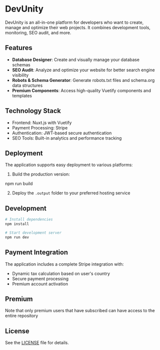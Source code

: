 # DevUnity

DevUnity is an all-in-one platform for developers who want to create, manage and optimize their web projects. It combines development tools, monitoring, SEO audit, and more.

## Features

- **Database Designer**: Create and visually manage your database schemas
- **SEO Audit**: Analyze and optimize your website for better search engine visibility
- **Robots & Schema Generator**: Generate robots.txt files and schema.org data structures
- **Premium Components**: Access high-quality Vuetify components and templates

## Technology Stack

- Frontend: Nuxt.js with Vuetify
- Payment Processing: Stripe
- Authentication: JWT-based secure authentication
- SEO Tools: Built-in analytics and performance tracking

## Deployment

The application supports easy deployment to various platforms:

1. Build the production version:

npm run build 

2. Deploy the `.output` folder to your preferred hosting service

## Development

```bash
# Install dependencies
npm install

# Start development server
npm run dev
```

## Payment Integration

The application includes a complete Stripe integration with:
- Dynamic tax calculation based on user's country
- Secure payment processing
- Premium account activation

## Premium 

Note that only premium users that have subscribed can have access to the entire repository

## License

See the [LICENSE](LICENSE) file for details. 